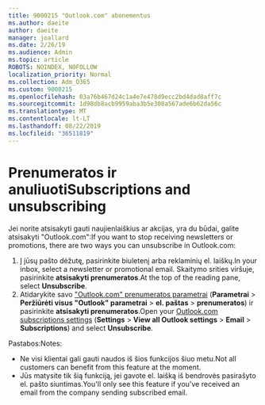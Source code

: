 ```yaml
---
title: 9000215 "Outlook.com" abonementus
ms.author: daeite
author: daeite
manager: joallard
ms.date: 2/26/19
ms.audience: Admin
ms.topic: article
ROBOTS: NOINDEX, NOFOLLOW
localization_priority: Normal
ms.collection: Adm_O365
ms.custom: 9000215
ms.openlocfilehash: 03a76b467d24c1a4e7e478d9ecc2bd4dad8aff7c
ms.sourcegitcommit: 1d98db8acb9959aba3b5e308a567ade6b62da56c
ms.translationtype: MT
ms.contentlocale: lt-LT
ms.lasthandoff: 08/22/2019
ms.locfileid: "36511819"
---
```

# <a name="subscriptions-and-unsubscribing"></a><span data-ttu-id="fcba7-102">Prenumeratos ir anuliuoti</span><span class="sxs-lookup"><span data-stu-id="fcba7-102">Subscriptions and unsubscribing</span></span>

<span data-ttu-id="fcba7-103">Jei norite atsisakyti gauti naujienlaiškius ar akcijas, yra du būdai, galite atsisakyti "Outlook.com":</span><span class="sxs-lookup"><span data-stu-id="fcba7-103">If you want to stop receiving newsletters or promotions, there are two ways you can unsubscribe in Outlook.com:</span></span>

1. <span data-ttu-id="fcba7-104">Į jūsų pašto dėžutę, pasirinkite biuletenį arba reklaminių el. laiškų.</span><span class="sxs-lookup"><span data-stu-id="fcba7-104">In your inbox, select a newsletter or promotional email.</span></span> <span data-ttu-id="fcba7-105">Skaitymo srities viršuje, pasirinkite **atsisakyti prenumeratos**.</span><span class="sxs-lookup"><span data-stu-id="fcba7-105">At the top of the reading pane, select **Unsubscribe**.</span></span>
2. <span data-ttu-id="fcba7-106">Atidarykite savo ["Outlook.com" prenumeratos parametrai](https://outlook.live.com/mail/options/mail/brandsSubscriptions) (**Parametrai** > **Peržiūrėti visus "Outlook" parametrai** > **el. paštas** > **prenumeratos**) ir pasirinkite **atsisakyti prenumeratos**.</span><span class="sxs-lookup"><span data-stu-id="fcba7-106">Open your [Outlook.com subscriptions settings](https://outlook.live.com/mail/options/mail/brandsSubscriptions) (**Settings** > **View all Outlook settings** > **Email** > **Subscriptions**) and select **Unsubscribe**.</span></span>

<span data-ttu-id="fcba7-107">Pastabos:</span><span class="sxs-lookup"><span data-stu-id="fcba7-107">Notes:</span></span>

- <span data-ttu-id="fcba7-108">Ne visi klientai gali gauti naudos iš šios funkcijos šiuo metu.</span><span class="sxs-lookup"><span data-stu-id="fcba7-108">Not all customers can benefit from this feature at the moment.</span></span>
- <span data-ttu-id="fcba7-109">Jūs matysite tik šią funkciją, jei gavote el. laišką iš bendrovės pasirašyto el. pašto siuntimas.</span><span class="sxs-lookup"><span data-stu-id="fcba7-109">You'll only see this feature if you've received an email from the company sending subscribed email.</span></span>